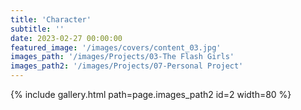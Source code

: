 ```yaml
---
title: 'Character'
subtitle: ''
date: 2023-02-27 00:00:00
featured_image: '/images/covers/content_03.jpg'
images_path: '/images/Projects/03-The Flash Girls'
images_path2: '/images/Projects/07-Personal Project'
---
```


<!-- {% include gallery.html path=page.images_path id=1 width=30 %} -->
{% include gallery.html path=page.images_path2 id=2 width=80 %}